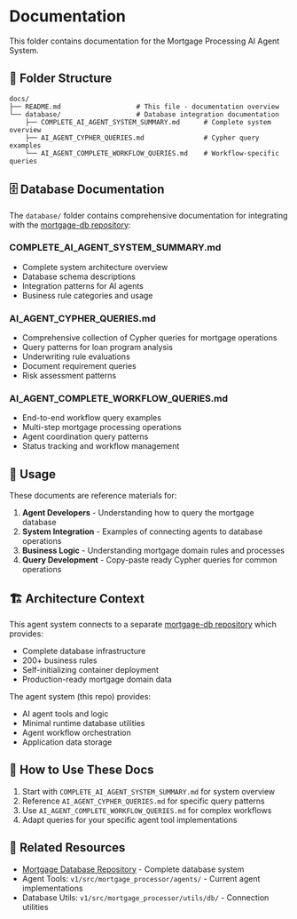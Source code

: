 # Documentation

This folder contains documentation for the Mortgage Processing AI Agent System.

## 📂 Folder Structure

```
docs/
├── README.md                   # This file - documentation overview
└── database/                   # Database integration documentation
    ├── COMPLETE_AI_AGENT_SYSTEM_SUMMARY.md      # Complete system overview
    ├── AI_AGENT_CYPHER_QUERIES.md               # Cypher query examples
    └── AI_AGENT_COMPLETE_WORKFLOW_QUERIES.md    # Workflow-specific queries
```

## 🗄️ Database Documentation

The `database/` folder contains comprehensive documentation for integrating with the [mortgage-db repository](https://github.com/rrbanda/mortgage-db):

### **COMPLETE_AI_AGENT_SYSTEM_SUMMARY.md**
- Complete system architecture overview
- Database schema descriptions  
- Integration patterns for AI agents
- Business rule categories and usage

### **AI_AGENT_CYPHER_QUERIES.md**
- Comprehensive collection of Cypher queries for mortgage operations
- Query patterns for loan program analysis
- Underwriting rule evaluations
- Document requirement queries
- Risk assessment patterns

### **AI_AGENT_COMPLETE_WORKFLOW_QUERIES.md**
- End-to-end workflow query examples
- Multi-step mortgage processing operations
- Agent coordination query patterns
- Status tracking and workflow management

## 🎯 Usage

These documents are reference materials for:

1. **Agent Developers** - Understanding how to query the mortgage database
2. **System Integration** - Examples of connecting agents to database operations
3. **Business Logic** - Understanding mortgage domain rules and processes
4. **Query Development** - Copy-paste ready Cypher queries for common operations

## 🏗️ Architecture Context

This agent system connects to a separate [mortgage-db repository](https://github.com/rrbanda/mortgage-db) which provides:
- Complete database infrastructure
- 200+ business rules
- Self-initializing container deployment
- Production-ready mortgage domain data

The agent system (this repo) provides:
- AI agent tools and logic
- Minimal runtime database utilities
- Agent workflow orchestration
- Application data storage

## 📖 How to Use These Docs

1. Start with `COMPLETE_AI_AGENT_SYSTEM_SUMMARY.md` for system overview
2. Reference `AI_AGENT_CYPHER_QUERIES.md` for specific query patterns
3. Use `AI_AGENT_COMPLETE_WORKFLOW_QUERIES.md` for complex workflows
4. Adapt queries for your specific agent tool implementations

## 🔗 Related Resources

- [Mortgage Database Repository](https://github.com/rrbanda/mortgage-db) - Complete database system
- Agent Tools: `v1/src/mortgage_processor/agents/` - Current agent implementations
- Database Utils: `v1/src/mortgage_processor/utils/db/` - Connection utilities
